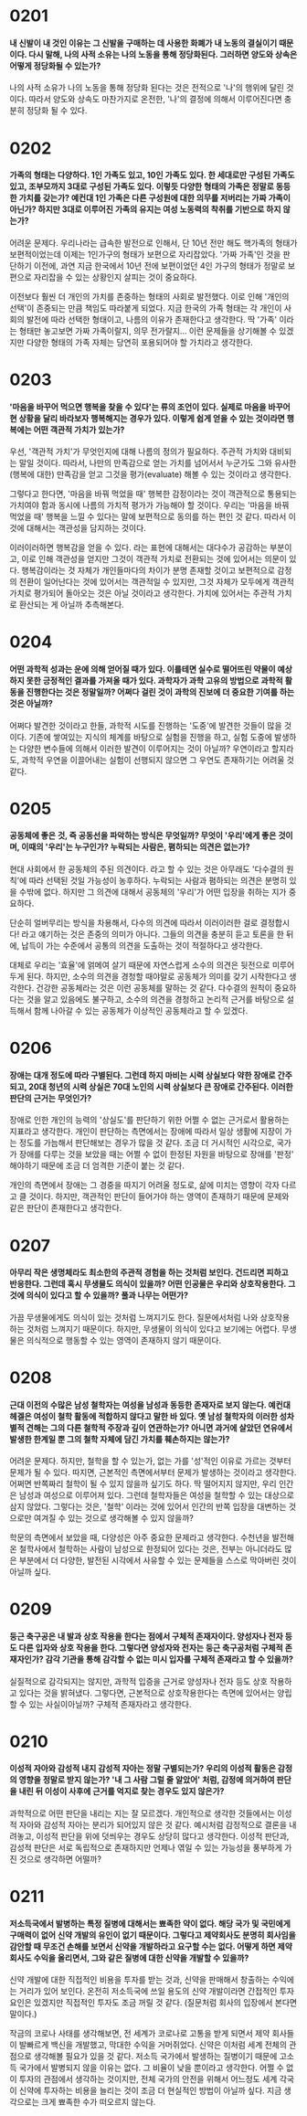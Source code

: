 # 0201
#### 내 신발이 내 것인 이유는 그 신발을 구매하는 데 사용한 화폐가 내 노동의 결실이기 때문이다. 다시 말해, 나의 사적 소유는 나의 노동을 통해 정당화된다. 그러하면 양도와 상속은 어떻게 정당화될 수 있는가?

나의 사적 소유가 나의 노동을 통해 정당화 된다는 것은 전적으로 '나'의 행위에 달린 것이다. 따라서 양도와 상속도 마찬가지로 온전한, '나'의 결정에 의해서 이루어진다면 충분히 정당화 될 수 있다. 

# 0202
#### 가족의 형태는 다양하다. 1인 가족도 있고, 10인 가족도 있다. 한 세대로만 구성된 가족도 있고, 조부모까지 3대로 구성된 가족도 있다. 이렇듯 다양한 형태의 가족은 정말로 동등한 가치를 갖는가? 예컨대 1인 가족은 다른 구성원에 대한 의무를 저버리는 가짜 가족이 아닌가? 하지만 3대로 이루어진 가족의 유지는 여성 노동력의 착취를 기반으로 하지 않는가?

어려운 문제다. 우리나라는 급속한 발전으로 인해서, 단 10년 전만 해도 핵가족의 형태가 보편적이었는데 이제는 1인가구의 형태가 보편으로 자리잡았다. '가짜 가족'인 것을 판단하기 이전에, 과연 지금 한국에서 10년 전에 보편이었던 4인 가구의 형태가 정말로 보편으로 자리잡을 수 있는 상황인지 살피는 것이 중요하다. 

이전보다 훨씬 더 개인의 가치를 존중하는 형태의 사회로 발전했다. 이로 인해 '개인의 선택'이 존중되는 만큼 책임도 따라붙게 되었다. 지금 한국의 가족 형태는 각 개인이 사회의 발전에 따라 선택한 형태이고, 나름의 이유가 존재한다고 생각한다. 딱 '가족' 이라는 형태만 놓고보면 가짜 가족이랄지, 의무 전가랄지... 이런 문제들을 상기해볼 수 있겠지만 다양한 형태의 가족 자체는 당연히 포용되어야 할 가치라고 생각한다. 

# 0203
#### '마음을 바꾸어 먹으면 행복을 찾을 수 있다'는 류의 조언이 있다. 실제로 마음을 바꾸어 현 상황을 달리 바라보자 행복해지는 경우가 있다. 이렇게 쉽게 얻을 수 있는 것이라면 행복에는 어떤 객관적 가치가 있는가?

우선, '객관적 가치'가 무엇인지에 대해 나름의 정의가 필요하다. 주관적 가치와 대비되는 말일 것이다. 따라서, 나만의 만족감으로 얻는 가치를 넘어서서 누군가도 그와 유사한 (행복에 대한) 만족감을 얻고 그것을 평가(evaluate) 해볼 수 있는 것이라고 생각한다.

그렇다고 한다면, '마음을 바꿔 먹었을 때' 행복한 감정이라는 것이 객관적으로 통용되는 가치여야 함과 동시에 나름의 가치적 평가가 가능해야 할 것이다. 우리는 '마음을 바꿔 먹었을 때' 행복을 느낄 수 있다는 말에 보편적으로 동의를 하는 편인 것 같다. 따라서 이것에 대해서는 객관성을 담지하는 것이다.

이러이러하면 행복감을 얻을 수 있다. 라는 표현에 대해서는 대다수가 공감하는 부분이고, 이로 인해 객관성을 얻지만 그것이 객관적 가치로 전환되는 것에 있어서는 의문이 있다. 행복감이라는 것 자체가 개인들마다의 차이가 분명 존재할 것이고 보편적으로 감정의 전환이 일어난다는 것에 있어서는 객관적일 수 있지만, 그것 자체가 모두에게 객관적 가치로 평가되어 돌아오는 것은 아닐 것이라고 생각한다. 가치에 있어서는 주관적 가치로 환산되는 게 아닐까 추측해본다.

# 0204
#### 어떤 과학적 성과는 운에 의해 얻어질 때가 있다. 이를테면 실수로 떨어뜨린 약물이 예상하지 못한 긍정적인 결과를 가져올 때가 있다. 과학자가 과학 고유의 방법으로 과학적 활동을 진행한다는 것은 정말일까? 어쩌다 걸린 것이 과학의 진보에 더 중요한 기여를 하는 것은 아닐까?

어쩌다 발견한 것이라고 한들, 과학적 시도를 진행하는 '도중'에 발견한 것들이 많을 것이다. 기존에 쌓여있는 지식의 체계를 바탕으로 실험을 진행을 하고, 실험 도중에 발생하는 다양한 변수들에 의해서 이러한 발견이 이루어지는 것이 아닐까? 우연이라고 할지라도, 과학적 우연을 이끌어내는 실험이 선행되지 않으면 그 우연도 존재하기는 어려울 것 같다.

# 0205
#### 공동체에 좋은 것, 즉 공동선을 파악하는 방식은 무엇일까? 무엇이 '우리'에게 좋은 것이며, 이때의 '우리'는 누구인가? 누락되는 사람은, 폄하되는 의견은 없는가?

현대 사회에서 한 공동체의 주된 의견이다. 라고 할 수 있는 것은 아무래도 '다수결의 원칙'에 따라 선택된 것일 가능성이 농후하다. 누락되는 사람과 폄하되는 의견은 분명히 있을 수밖에 없다. 하지만 그 의견에 대해서 공동체의 '우리'가 어떤 입장을 취하는 지가 중요하다. 

단순히 얼버무리는 방식을 차용해서, 다수의 의견에 따라서 이러이러한 걸로 결정합시다! 라고 얘기하는 것은 존중의 의미가 아니다. 그들의 의견을 충분히 듣고 토론을 한 뒤에, 납득이 가는 수준에서 공통의 의견을 도출하는 것이 적절하다고 생각한다.

대체로 우리는 '효율'에 얽메여 살기 때문에 자연스럽게 소수의 의견은 뒷전으로 미루어두게 된다. 하지만, 소수의 의견을 경청할 때야말로 공동체가 의미를 갖기 시작한다고 생각한다. 건강한 공동체라는 것은 이런 공동체를 말하는 것 같다. 다수결의 원칙이 중요하다는 것을 알고 있음에도 불구하고, 소수의 의견을 경청하고 논리적 근거를 바탕으로 설득해서 함께 나아갈 수 있는 공동체가 이상적인 공동체라고 할 수 있겠다.

# 0206
#### 장애는 대개 정도에 따라 구별된다. 그런데 하지 마비는 시력 상실보다 약한 장애로 간주되고, 20대 청년의 시력 상실은 70대 노인의 시력 상실보다 큰 장애로 간주된다. 이러한 판단의 근거는 무엇인가?

장애로 인한 개인의 능력의 '상실도'를 판단하기 위한 어쩔 수 없는 근거로서 활용하는 지표라고 생각한다. 개인이 판단하는 측면에서는 장애에 따라서 일상 생활에 지장이 가는 정도를 가늠해서 판단해보는 경우가 많을 것 같다. 조금 더 거시적인 시각으로, 국가가 장애를 다루는 것을 보았을 때는 어쩔 수 없이 한정된 자원을 바탕으로 장애를 '판정' 해야하기 때문에 조금 더 엄격한 기준이 붙는 것 같다. 

개인의 측면에서 장애는 그 경중을 따지기 어려울 정도로, 삶에 미치는 영향이 각자 다르고 클 것이다. 하지만, 객관적인 판단이 들어가야 하는 영역이 존재하기 때문에 문제와 같은 판단이 존재한다고 생각한다. 

# 0207
#### 아무리 작은 생명체라도 최소한의 주관적 경험을 하는 것처럼 보인다. 건드리면 피하고 반응한다. 그런데 혹시 무생물도 의식이 있을까? 어떤 인공물은 우리와 상호작용한다. 그것에 의식이 있다고 할 수 있을까? 풀과 나무는 어떤가?

가끔 무생물에게도 의식이 있는 것처럼 느껴지기도 한다. 질문에서처럼 나와 상호작용 하는 것처럼 느껴지기 때문이다. 하지만, 무생물이 의식이 있다고 보기에는 어렵다. 무생물은 의식적으로 행동할 수 있는 영역이 존재하지 않기 때문이다.  

# 0208
#### 근대 이전의 수많은 남성 철학자는 여성을 남성과 동등한 존재자로 보지 않는다. 예컨대 헤겔은 여성이 철학 활동에 적합하지 않다고 말한 바 있다. 옛 남성 철학자의 이러한 성차별적 견해는 그의 다른 철학적 주장과 깊이 연관하는가? 아니면 과거에 살았던 연유에서 발생한 한계일 뿐 그의 철학 자체에 담긴 가치를 훼손하지는 않는가?

어려운 문제다. 하지만, 철학을 할 수 있는가, 없는 가를 '성'적인 이유로 가르는 것부터 문제가 될 수 있다. 따지면, 근본적인 측면에서부터 문제가 발생하는 것이라고 생각한다. 어쩌면 반쪽짜리 철학이 될 수 있지 않을까 싶기도 하다. 딱 떨어지지 않지만, 우리 인간은 남성과 여성으로 이루어져 있다. 그런데 철학자들은 여성을 철학할 수 있는 대상으로 삼지 않았다. 그렇다는 것은, '철학' 이라는 것에 있어서 인간의 반쪽 입장을 대변하는 것으로만 여겨질 수 있는 것으로 생각해볼 수 있지 않을까? 

학문의 측면에서 보았을 때, 다양성은 아주 중요한 문제라고 생각한다. 수천년을 발전해 온 철학사에서 철학하는 사람이 남성으로 한정되어 있다는 것은, 전부는 아니더라도 많은 부분에서 더 다양한, 발전된 시각에서 사유할 수 있는 문제들을 스스로 막아버린 것이 아닐까 싶다. 

# 0209
#### 둥근 축구공은 내 발과 상호 작용을 한다는 점에서 구체적 존재자이다. 양성자나 전자 등도 다른 입자와 상호 작용을 한다. 그렇다면 양성자와 전자는 둥근 축구공처럼 구체적 존재자인가? 감각 기관을 통해 감각할 수 없는 미시 입자를 구체적 존재라고 할 수 있을까?

실질적으로 감각되지는 않지만, 과학적 입증을 근거로 양성자나 전자 등도 상호 작용하고 있다는 것을 밝혀냈다. 그렇다면, 근본적으로 상호작용한다는 측면에 있어서는 양립할 수 있는 사실이아닐까? 구체적 존재자라고 생각한다.

# 0210
#### 이성적 자아와 감성적 내지 감성적 자아는 정말 구별되는가? 우리의 이성적 활동은 감정의 영향을 정말로 받지 않는가? '내 그 사람 그럴 줄 알았어' 처럼, 감정에 의거하여 판단을 내린 뒤 이성이 사후에 근거를 억지로 찾는 경우도 있지 않은가?

과학적으로 어떤 판단을 내리는 지는 잘 모르겠다. 개인적으로 생각한 것들에서는 이성적 자아와 감성적 자아는 분리가 되어있지 않은 것 같다. 예시처럼 감정적으로 결론을 내려놓고, 이성적 판단을 위에 덧씌우는 경우도 상당히 많다고 생각한다. 이성적 판단과, 감성적 판단은 서로 독립적으로 존재하지만 언제나 엮일 수 있는 가능성을 풍부하게 가진 것으로 생각하면 어떨까?

# 0211
#### 저소득국에서 발병하는 특정 질병에 대해서는 뾰족한 약이 없다. 해당 국가 및 국민에게 구매력이 없어 신약 개발의 유인이 없기 때문이다. 그렇다고 제약회사도 분명히 회사임을 감안할 때 무조건 손해를 보면서 신약을 개발하라고 요구할 수는 없다. 어떻게 하면 제약회사도 수익을 올리면서, 그와 같은 질병에 대한 신약을 개발할 수 있을까?

신약 개발에 대한 직접적인 비용을 투자를 받는 것과, 신약을 판매해서 창출하는 수익에는 거리가 있어 보인다. 온전히 저소득국에 쓰일 용도의 신약 개발이라면 간접적인 투자 요인은 있겠지만 직접적인 투자도 조금 꺼릴 것 같다. (질문처럼 회사의 입장에서 본다면 말이다.) 

작금의 코로나 사태를 생각해보면, 전 세계가 코로나로 고통을 받게 되면서 제약 회사들이 발빠르게 백신을 개발했고, 막대한 수익을 거머쥐었다. 신약은 이처럼 세계 전체의 관점으로 생각해볼 필요가 있을 것 같다. 저소득 국가에서 발생하는 질병이기 때문에 고소득 국가에서 발병되지 않을 이유는 없다. 그 비율이 낮을 뿐이라고 생각한다. 어쩔 수 없이 투자의 관점에서 생각하는 것이지만, 전체 국가의 안전을 위해서 어느정도 세계 각국이 신약에 투자하는 비용을 늘리는 것이 조금 더 현실적인 방법이 아닐까 싶다. 지금 생각으로는 크게 뾰족한 수가 떠오르지 않는다.
